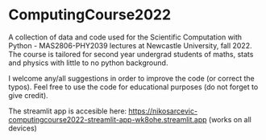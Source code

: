 # ComputingCourse2022

A collection of data and code used for the Scientific Computation with Python - MAS2806-PHY2039 lectures at Newcastle University, fall 2022.
The course is tailored for second year undergrad students of maths, stats and physics with little to no python background.

I welcome any/all suggestions in order to improve the code (or correct the typos).
Feel free to use the code for educational purposes (do not forget to give credit).

The streamlit app is accesible here: https://nikosarcevic-computingcourse2022-streamlit-app-wk8ohe.streamlit.app
(works on all devices)
